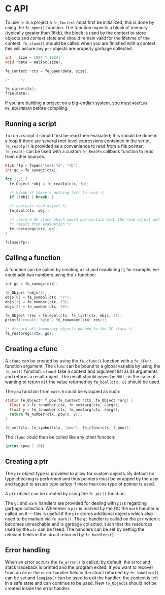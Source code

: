 
# C API
To use `fe` in a project a `fe_Context` must first be initialized;
this is done by using the `fe_open()` function. The function expects a
block of memory (typically greater than 16kb), the block is used by the
context to store objects and context state and should remain valid for
the lifetime of the context. `fe_close()` should be called when you are
finished with a context, this will assure any `ptr` objects are properly
garbage collected.

```c
int   size = 1024 * 1024;
void *data = malloc(size);

fe_Context *ctx = fe_open(data, size);

/* ... */

fe_close(ctx);
free(data);
```
If you are building a project on a big-endian system, you must `#define FE_BIGENDIAN` before compiling. 

## Running a script
To run a script it should first be read then evaluated; this should be
done in a loop if there are several root-level expressions contained in
the script. `fe_readfp()` is provided as a convenience to read from a
file pointer; `fe_read()` can be used with a custom `fe_ReadFn` callback
function to read from other sources.

```c
FILE *fp = fopen("test.fe", "rb");
int gc = fe_savegc(ctx);

for (;;) {
  fe_Object *obj = fe_readfp(ctx, fp);

  /* break if there's nothing left to read */
  if (!obj) { break; }

  /* evaluate read object */
  fe_eval(ctx, obj);

  /* restore GC stack which would now contain both the read object and
  ** result from evaluation */
  fe_restoregc(ctx, gc);
}

fclose(fp);
```


## Calling a function
A function can be called by creating a list and evaulating it; for
example, we could add two numbers using the `+` function:

```c
int gc = fe_savegc(ctx);

fe_Object *objs[3];
objs[0] = fe_symbol(ctx, "+");
objs[1] = fe_number(ctx, 10);
objs[2] = fe_number(ctx, 20);

fe_Object *res = fe_eval(ctx, fe_list(ctx, objs, 3));
printf("result: %g\n", fe_tonumber(ctx, res));

/* discard all temporary objects pushed to the GC stack */
fe_restoregc(ctx, gc);
```


## Creating a cfunc
A `cfunc` can be created by using the `fe_cfunc()` function with a
`fe_CFunc` function argument. The `cfunc` can be bound to a global
variable by using the `fe_set()` function. `cfunc`s take a context and
argument list as its arguments and returns a result object. The result
should never be `NULL`; in the case of wanting to return `nil` the value
returned by `fe_bool(ctx, 0)` should be used.

The `pow` function from `math.h` could be wrapped as such:

```c
static fe_Object* f_pow(fe_Context *ctx, fe_Object *arg) {
  float x = fe_tonumber(ctx, fe_nextarg(ctx, &arg));
  float y = fe_tonumber(ctx, fe_nextarg(ctx, &arg));
  return fe_number(ctx, pow(x, y));
}

fe_set(ctx, fe_symbol(ctx, "pow"), fe_cfunc(ctx, f_pow));
```

The `cfunc` could then be called like any other function:

```clojure
(print (pow 2 10))
```


## Creating a ptr
The `ptr` object type is provided to allow for custom objects. By default
no type checking is performed and thus pointers must be wrapped by the
user and tagged to assure type safety if more than one type of pointer
is used.

A `ptr` object can be created by using the `fe_ptr()` function.

The `gc` and `mark` handlers are provided for dealing with `ptr`s
regarding garbage collection. Whenever a `ptr` is marked by the GC the
`mark` handler is called on it — this is useful if the `ptr` stores
additional objects which also need to be marked via `fe_mark()`. The
`gc` handler is called on the `ptr` when it becomes unreachable and is
garbage collected, such that the resources used by the `ptr` can be
freed. The handlers can be set by setting the relevant fields in the
struct returned by `fe_handlers()`.


## Error handling
When an error occurs the `fe_error()` is called; by default, the
error and stack traceback is printed and the program exited. If you want
to recover from an error the `error` handler field in the struct returned
by `fe_handlers()` can be set and `longjmp()` can be used to exit the
handler; the context is left in a safe state and can continue to be
used. New `fe_Object`s should not be created inside the error handler.
